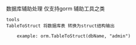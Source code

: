 数据库辅助处理
    仅支持gorm
    辅助工具之类

    tools 
    TableToStruct 将数据库表 转换为struct结构输出

        example: orm.TableToStruct(dbName, "admin")